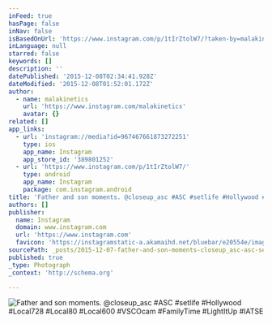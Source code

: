 ```yaml
---
inFeed: true
hasPage: false
inNav: false
isBasedOnUrl: 'https://www.instagram.com/p/1tIrZtolW7/?taken-by=malakinetics'
inLanguage: null
starred: false
keywords: []
description: ''
datePublished: '2015-12-08T02:34:41.928Z'
dateModified: '2015-12-08T01:52:01.172Z'
author:
  - name: malakinetics
    url: 'https://www.instagram.com/malakinetics'
    avatar: {}
related: []
app_links:
  - url: 'instagram://media?id=967467661873272251'
    type: ios
    app_name: Instagram
    app_store_id: '389801252'
  - url: 'https://www.instagram.com/p/1tIrZtolW7/'
    type: android
    app_name: Instagram
    package: com.instagram.android
title: 'Father and son moments. @closeup_asc #ASC #setlife #Hollywood #Local728 #Local80 #Local600 #VSCOcam #FamilyTime #LightItUp #IATSE'
authors: []
publisher:
  name: Instagram
  domain: www.instagram.com
  url: 'https://www.instagram.com'
  favicon: 'https://instagramstatic-a.akamaihd.net/bluebar/e20554e/images/ico/favicon.ico'
sourcePath: _posts/2015-12-07-father-and-son-moments-closeup_asc-asc-setlife-hollywoo.md
published: true
_type: Photograph
_context: 'http://schema.org'

---
```

![Father and son moments. @closeup_asc #ASC #setlife #Hollywood #Local728 #Local80 #Local600 #VSCOcam #FamilyTime #LightItUp #IATSE](https://s3-us-west-2.amazonaws.com/the-grid-img/p/a490c296c92dddeedb30cc87767a6f329b38a14c.jpg)